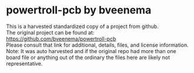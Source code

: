 
# powertroll-pcb by bveenema  
This is a harvested standardized copy of a project from github.  
The original project can be found at:  
https://github.com/bveenema/powertroll-pcb  
Please consult that link for additional, details, files, and license information.  
Note: It was auto harvested and if the original repo had more than one board file or anything out of the ordinary the files here are likely not representative.  
    